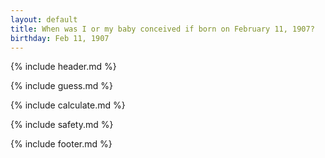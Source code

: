 ```yaml
---
layout: default
title: When was I or my baby conceived if born on February 11, 1907?
birthday: Feb 11, 1907
---
```


{% include header.md %}

{% include guess.md %}

{% include calculate.md %}

{% include safety.md %}

{% include footer.md %}



